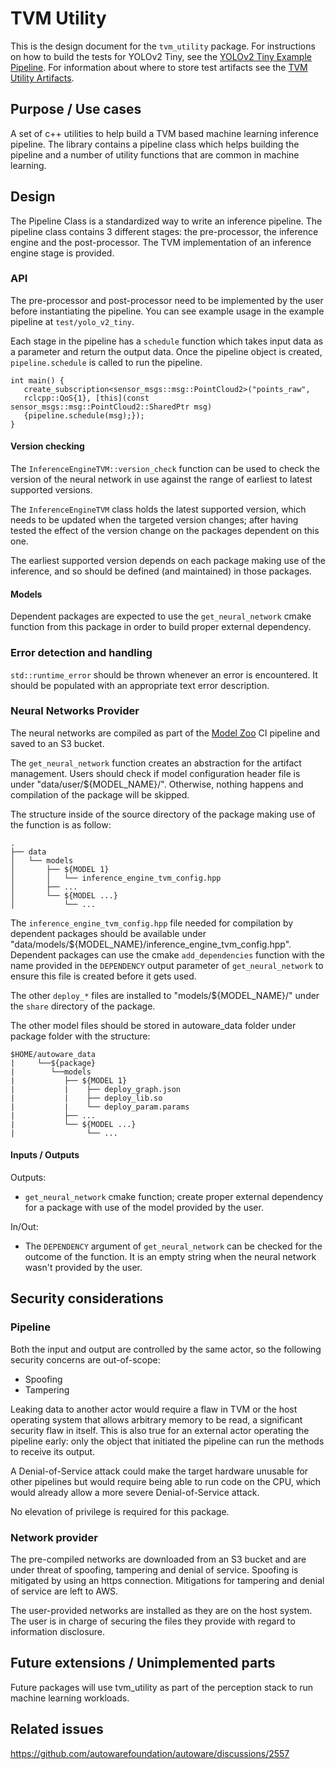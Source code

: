 # TVM Utility

This is the design document for the `tvm_utility` package. For instructions on how to build the tests for YOLOv2 Tiny,
see the [YOLOv2 Tiny Example Pipeline](tvm-utility-yolo-v2-tiny-tests.md).
For information about where to store test artifacts see the [TVM Utility Artifacts](artifacts/README.md).

## Purpose / Use cases

A set of c++ utilities to help build a TVM based machine learning inference pipeline. The library contains a pipeline
class which helps building the pipeline and a number of utility functions that are common in machine learning.

## Design

The Pipeline Class is a standardized way to write an inference pipeline. The pipeline class contains 3 different stages:
the pre-processor, the inference engine and the post-processor. The TVM implementation of an inference engine stage is
provided.

### API

The pre-processor and post-processor need to be implemented by the user before instantiating the pipeline. You can see example
usage in the example pipeline at `test/yolo_v2_tiny`.

Each stage in the pipeline has a `schedule` function which takes input data as a parameter and return the output data.
Once the pipeline object is created, `pipeline.schedule` is called to run the pipeline.

```{cpp}
int main() {
   create_subscription<sensor_msgs::msg::PointCloud2>("points_raw",
   rclcpp::QoS{1}, [this](const sensor_msgs::msg::PointCloud2::SharedPtr msg)
   {pipeline.schedule(msg);});
}
```

#### Version checking

The `InferenceEngineTVM::version_check` function can be used to check the version of the neural network in use against the range of earliest to latest supported versions.

The `InferenceEngineTVM` class holds the latest supported version, which needs to be updated when the targeted version changes; after having tested the effect of the version change on the packages dependent on this one.

The earliest supported version depends on each package making use of the inference, and so should be defined (and maintained) in those packages.

#### Models

Dependent packages are expected to use the `get_neural_network` cmake function from this package in order to build proper external dependency.

### Error detection and handling

`std::runtime_error` should be thrown whenever an error is encountered. It should be populated with an appropriate text
error description.

### Neural Networks Provider

The neural networks are compiled as part of the
[Model Zoo](https://github.com/autowarefoundation/modelzoo/) CI pipeline and saved to an S3 bucket.

The `get_neural_network` function creates an abstraction for the artifact management.
Users should check if model configuration header file is under "data/user/${MODEL_NAME}/". Otherwise, nothing happens and compilation of the package will be skipped.

The structure inside of the source directory of the package making use of the function is as follow:

```{text}
.
├── data
│   └── models
│       ├── ${MODEL 1}
│       │   └── inference_engine_tvm_config.hpp
│       ├── ...
│       └── ${MODEL ...}
│           └── ...
```

The `inference_engine_tvm_config.hpp` file needed for compilation by dependent packages should be available under "data/models/${MODEL_NAME}/inference_engine_tvm_config.hpp".
Dependent packages can use the cmake `add_dependencies` function with the name provided in the `DEPENDENCY` output parameter of `get_neural_network` to ensure this file is created before it gets used.

The other `deploy_*` files are installed to "models/${MODEL_NAME}/" under the `share` directory of the package.

The other model files should be stored in autoware_data folder under package folder with the structure:

```{text}
$HOME/autoware_data
|     └──${package}
|        └──models
|           ├── ${MODEL 1}
|           |    ├── deploy_graph.json
|           |    ├── deploy_lib.so
|           |    └── deploy_param.params
|           ├── ...
|           └── ${MODEL ...}
|                └── ...
```

#### Inputs / Outputs

Outputs:

- `get_neural_network` cmake function; create proper external dependency for a package with use of the model provided by the user.

In/Out:

- The `DEPENDENCY` argument of `get_neural_network` can be checked for the outcome of the function.
  It is an empty string when the neural network wasn't provided by the user.

## Security considerations

### Pipeline

Both the input and output are controlled by the same actor, so the following security concerns are out-of-scope:

- Spoofing
- Tampering

Leaking data to another actor would require a flaw in TVM or the host operating system that allows arbitrary memory to
be read, a significant security flaw in itself. This is also true for an external actor operating the pipeline early:
only the object that initiated the pipeline can run the methods to receive its output.

A Denial-of-Service attack could make the target hardware unusable for other pipelines but would require being able to
run code on the CPU, which would already allow a more severe Denial-of-Service attack.

No elevation of privilege is required for this package.

### Network provider

The pre-compiled networks are downloaded from an S3 bucket and are under threat of spoofing,
tampering and denial of service.
Spoofing is mitigated by using an https connection.
Mitigations for tampering and denial of service are left to AWS.

The user-provided networks are installed as they are on the host system.
The user is in charge of securing the files they provide with regard to information disclosure.

## Future extensions / Unimplemented parts

Future packages will use tvm_utility as part of the perception stack to run machine learning workloads.

## Related issues

<https://github.com/autowarefoundation/autoware/discussions/2557>
